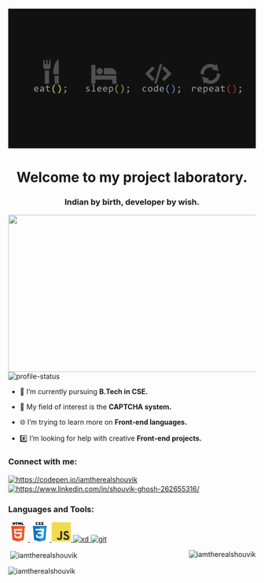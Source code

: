 ![logo](https://github.com/IamtherealShouvik/IamtherealShouvik/blob/main/ESCR%5B1%5D.png)
<h1 align="center">Welcome to my project laboratory.</h1>
<h3 align="center">Indian by birth, developer by wish.</h3>

<img src="https://camo.githubusercontent.com/14445d6010612a62eb02bfb38aa7d8557e7995c2c106be845851ac718af8ad23/68747470733a2f2f692e70696e696d672e636f6d2f6f726967696e616c732f62352f66642f33662f62356664336662653938343130336530386239343832343731343834333934622e676966" height=320 width=560 align="right" border-radius=8/>
<p align="left"> <img src="https://komarev.com/ghpvc/?username=iamtherealshouvik&label=Profile%20views&color=0e75b6&style=flat" alt="profile-status" /> </p>

- 📑 I’m currently pursuing **B.Tech in CSE.**

- 🔭 My field of interest is the **CAPTCHA system.**

- 🌐 I’m trying to learn more on **Front-end languages.**

- #️⃣ I’m looking for help with creative **Front-end projects.**

<h3 align="left">Connect with me:</h3>
<p align="left">
<a href="https://codepen.io/https://codepen.io/iamtherealshouvik" target="blank"><img align="center" src="https://raw.githubusercontent.com/rahuldkjain/github-profile-readme-generator/master/src/images/icons/Social/codepen.svg" alt="https://codepen.io/iamtherealshouvik" height="30" width="40" /></a>
<a href="https://linkedin.com/in/https://www.linkedin.com/in/shouvik-ghosh-262655316/" target="blank"><img align="center" src="https://raw.githubusercontent.com/rahuldkjain/github-profile-readme-generator/master/src/images/icons/Social/linked-in-alt.svg" alt="https://www.linkedin.com/in/shouvik-ghosh-262655316/" height="30" width="40" /></a>
</p>


<h3 align="left">Languages and Tools:</h3>
<p align="left"> 
<a href="https://www.w3.org/html/" target="_blank" rel="noreferrer"> <img src="https://raw.githubusercontent.com/devicons/devicon/master/icons/html5/html5-original-wordmark.svg" alt="html5" width="40" height="40"/> </a> 
<a href="https://www.w3schools.com/css/" target="_blank" rel="noreferrer"> <img src="https://raw.githubusercontent.com/devicons/devicon/master/icons/css3/css3-original-wordmark.svg" alt="css3" width="40" height="40"/> </a> 
<a href="https://developer.mozilla.org/en-US/docs/Web/JavaScript" target="_blank" rel="noreferrer"> 
<img src="https://raw.githubusercontent.com/devicons/devicon/master/icons/javascript/javascript-original.svg" alt="javascript" width="40" height="40" /> </a> 
<a href="https://www.adobe.com/products/xd.html" target="_blank" rel="noreferrer"> <img src="https://camo.githubusercontent.com/522f3981be32e0171a02eeaebaf0e8516f019da56fbae34a3962df0ceb3100e7/68747470733a2f2f7365656b6c6f676f2e636f6d2f696d616765732f412f61646f62652d78642d6c6f676f2d363433363445334132342d7365656b6c6f676f2e636f6d2e706e67" alt="xd" width="40" height="40" /> </a> 
<a href="https://git-scm.com/" target="_blank" rel="noreferrer"> <img src="https://www.vectorlogo.zone/logos/git-scm/git-scm-icon.svg" alt="git" width="40" height="40"/> </a> </p>

<p><img align="right" src="https://github-readme-stats.vercel.app/api/top-langs?username=iamtherealshouvik&show_icons=true&locale=en&layout=compact" alt="iamtherealshouvik" /></p>

<p>&nbsp;<img align="center" src="https://github-readme-stats.vercel.app/api?username=iamtherealshouvik&show_icons=true&locale=en" alt="iamtherealshouvik" /></p>

<p><img align="center" src="https://github-readme-streak-stats.herokuapp.com/?user=iamtherealshouvik&" alt="iamtherealshouvik" /></p>
